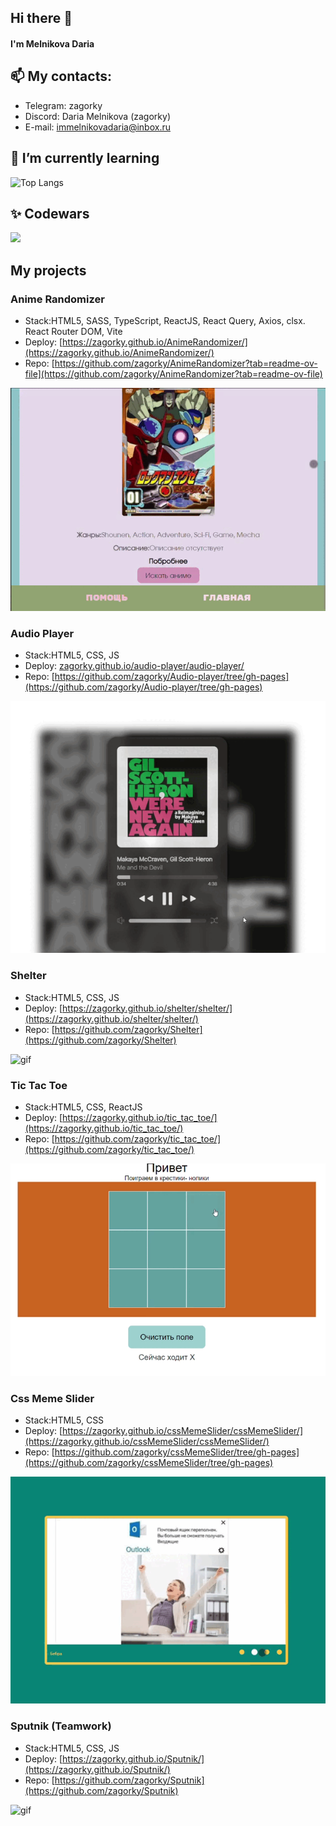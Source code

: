 ## Hi there 👋

#### I'm Melnikova Daria

## 📫 My contacts:

- Telegram: zagorky
- Discord: Daria Melnikova (zagorky)
- E-mail: immelnikovadaria@inbox.ru

## 🌱 I’m currently learning

![Top Langs](https://github-readme-stats.vercel.app/api/top-langs/?username=zagorky&hide_progress=true)

## ✨ Codewars

<a href="https://www.codewars.com/users/rsschool_cbf0adbadf0eb26d">
  <img src="https://www.codewars.com/users/rsschool_cbf0adbadf0eb26d/badges/large" height="24">
</a>

## My projects

### Anime Randomizer

- Stack:HTML5, SASS, TypeScript, ReactJS, React Query, Axios, clsx. React Router DOM, Vite
- Deploy: [https://zagorky.github.io/AnimeRandomizer/](https://zagorky.github.io/AnimeRandomizer/)
- Repo: [https://github.com/zagorky/AnimeRandomizer?tab=readme-ov-file](https://github.com/zagorky/AnimeRandomizer?tab=readme-ov-file)

![gif](https://github.com/zagorky/zagorky/blob/main/src/animeRand.gif)

### Audio Player

- Stack:HTML5, CSS, JS
- Deploy: [zagorky.github.io/audio-player/audio-player/](zagorky.github.io/audio-player/audio-player/)
- Repo: [https://github.com/zagorky/Audio-player/tree/gh-pages](https://github.com/zagorky/Audio-player/tree/gh-pages)

![gif](https://github.com/zagorky/zagorky/blob/0159dd08fcf5ca5c8a47c29183090e62a7d8fbe9/src/player.gif)

### Shelter

- Stack:HTML5, CSS, JS
- Deploy: [https://zagorky.github.io/shelter/shelter/](https://zagorky.github.io/shelter/shelter/)
- Repo: [https://github.com/zagorky/Shelter](https://github.com/zagorky/Shelter)

![gif](https://github.com/zagorky/zagorky/blob/0159dd08fcf5ca5c8a47c29183090e62a7d8fbe9/src/shelter.gif)

### Tic Tac Toe

- Stack:HTML5, CSS, ReactJS
- Deploy: [https://zagorky.github.io/tic_tac_toe/](https://zagorky.github.io/tic_tac_toe/)
- Repo: [https://github.com/zagorky/tic_tac_toe/](https://github.com/zagorky/tic_tac_toe/)

![gif](https://github.com/zagorky/zagorky/blob/main/src/tic.gif)

### Css Meme Slider

- Stack:HTML5, CSS
- Deploy: [https://zagorky.github.io/cssMemeSlider/cssMemeSlider/](https://zagorky.github.io/cssMemeSlider/cssMemeSlider/)
- Repo: [https://github.com/zagorky/cssMemeSlider/tree/gh-pages](https://github.com/zagorky/cssMemeSlider/tree/gh-pages)

![gif](https://github.com/zagorky/zagorky/blob/main/src/cssMeme.gif)

### Sputnik (Teamwork)

- Stack:HTML5, CSS, JS
- Deploy: [https://zagorky.github.io/Sputnik/](https://zagorky.github.io/Sputnik/)
- Repo: [https://github.com/zagorky/Sputnik](https://github.com/zagorky/Sputnik)

![gif](https://github.com/zagorky/zagorky/blob/main/src/sp.gif)

<!--[![GitHub Streak](http://github-readme-streak-stats.herokuapp.com?user=zagorky&theme=shadow-orange)](https://git.io/streak-stats)  -->

<!--
**zagorky/zagorky** is a ✨ _special_ ✨ repository because its `README.md` (this file) appears on your GitHub profile.

Here are some ideas to get you started:

- 🔭 I’m currently working on ...
- 🌱 I’m currently learning ...
- 👯 I’m looking to collaborate on ...
- 🤔 I’m looking for help with ...
- 💬 Ask me about ...
- 📫 How to reach me: ...
- 😄 Pronouns: ...
- ⚡ Fun fact: ...
-->
